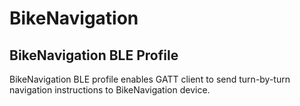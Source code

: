 # BikeNavigation

## BikeNavigation BLE Profile

BikeNavigation BLE profile enables GATT client to send turn-by-turn navigation instructions to BikeNavigation device.
